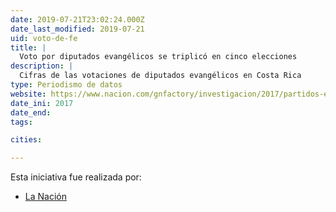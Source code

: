 ```yaml
---
date: 2019-07-21T23:02:24.000Z
date_last_modified: 2019-07-21
uid: voto-de-fe
title: |
  Voto por diputados evangélicos se triplicó en cinco elecciones
description: |
  Cifras de las votaciones de diputados evangélicos en Costa Rica
type: Periodismo de datos
website: https://www.nacion.com/gnfactory/investigacion/2017/partidos-evangelicos/index.html?pk_vid=1df25f77c21d28271521741631f2623d
date_ini: 2017
date_end: 
tags:

cities: 

---
```


Esta iniciativa fue realizada por:

- [La Nación](/organizaciones/la-nacion-cr)
